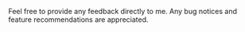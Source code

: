 Feel free to provide any feedback directly to me. Any bug notices and feature recommendations are appreciated.
